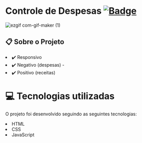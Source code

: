 # Controle de Despesas [![ Badge](https://img.shields.io/badge/-Test_the_project_by_clicking_here-gray?style=flat-square&logo=&logoColor=white&link=https://https://https://https://BeatrizFernandess.github.io/Controle-de-Despesas/)](https://beadevbr.github.io/Controle-de-Despesas/)

![ezgif com-gif-maker (1)](https://user-images.githubusercontent.com/80279567/173669536-b7138b27-c6c4-4ec9-958f-e9fa741be0bd.gif)

## 📋 Sobre o Projeto
<li>✔️ Responsivo
<li>✔️ Negativo (despesas) -
<li>✔️ Positivo (receitas)


# 💻 Tecnologias utilizadas
O projeto foi desenvolvido seguindo as seguintes tecnologias:

<li>HTML
<li>CSS
<li>JavaScript
